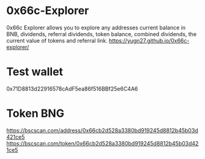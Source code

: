 # 0x66c-Explorer
0x66c Explorer allows you to explore any addresses current balance in BNB, dividends, referral dividends, token balance, combined dividends, the current value of tokens and referral link.
https://yugn27.github.io/0x66c-explorer/


# Test wallet
0x71D8813d22916578cAdF5ea86f516BBf25e6C4A6

# Token BNG
https://bscscan.com/address/0x66cb2d528a3380bd919245d8812b45b03d421ce5
https://bscscan.com/token/0x66cb2d528a3380bd919245d8812b45b03d421ce5
